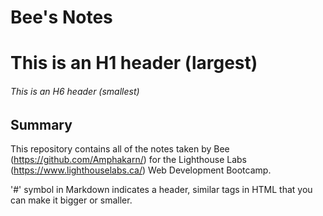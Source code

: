 # Bee's Notes
# This is an H1 header (largest)
###### This is an H6 header (smallest)

## Summary
This repository contains all of the notes taken by Bee (https://github.com/Amphakarn/) for the Lighthouse Labs (https://www.lighthouselabs.ca/) Web Development Bootcamp.

'#' symbol in Markdown indicates a header, similar tags in HTML that you can make it bigger or smaller.